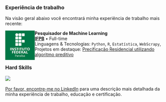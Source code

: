 ### Experiência de trabalho
Na visão geral abaixo você encontrará minha experiência de trabalho mais recente:

[<img align="left" height="94px" width="94px" alt="Warpnet" src="https://github.com/renansaraivaifpb/renansaraivaifpb/blob/main/download.png"/>](https://www.ifpb.edu.br/cajazeiras)

**Pesquisador de Machine Learning** \
[**IFPB**](https://www.ifpb.edu.br/cajazeiras) • Full-time \
Linguagens & Tecnologias: `Python`, `R`, `Estatística`, `WebScrapy`, \
Projetos em destaque: [Precificação Residencial utilizando algoritmo preditivo]([https://renan-saraiva-portfolio.netlify.app/views/preco_de_casa.html])
<br/>

### Hard Skills
<div align="left">
  <a href="https://github.com/renansaraivaifpb">
  <img height="180em" src="https://github-readme-stats.vercel.app/api/top-langs/?username=renansaraivaifpb&layout=compact&langs_count=7&theme=swift"/>
</div>

Por favor, encontre-me no [LinkedIn](https://www.linkedin.com/in/renan-saraiva-dos-santos/) para uma descrição mais detalhada da minha experiência de trabalho, educação e certificação.
